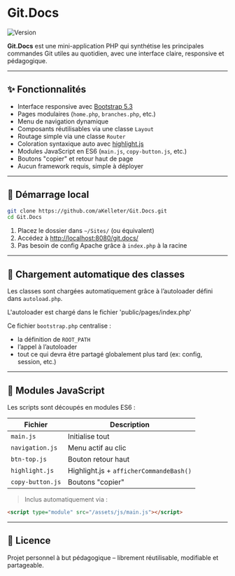 # Git.Docs

![Version](https://img.shields.io/badge/version-1.8.0-blue)

**Git.Docs** est une mini-application PHP qui synthétise les principales commandes Git utiles au quotidien, avec une interface claire, responsive et pédagogique.

---

## ✨ Fonctionnalités

- Interface responsive avec [Bootstrap 5.3](https://getbootstrap.com/)
- Pages modulaires (`home.php`, `branches.php`, etc.)
- Menu de navigation dynamique
- Composants réutilisables via une classe `Layout`
- Routage simple via une classe `Router`
- Coloration syntaxique auto avec [highlight.js](https://highlightjs.org/)
- Modules JavaScript en ES6 (`main.js`, `copy-button.js`, etc.)
- Boutons "copier" et retour haut de page
- Aucun framework requis, simple à déployer

---

## 🚀 Démarrage local

```bash
git clone https://github.com/aKelleter/Git.Docs.git
cd Git.Docs
```

1. Placez le dossier dans `~/Sites/` (ou équivalent)
2. Accédez à [http://localhost:8080/git.docs/](http://localhost:8080/git.docs/)
3. Pas besoin de config Apache grâce à `index.php` à la racine

---

## 🧩 Chargement automatique des classes

Les classes sont chargées automatiquement grâce à l’autoloader défini dans `autoload.php`.

L'autoloader est chargé dans le fichier 'public/pages/index.php'

Ce fichier `bootstrap.php` centralise :

- la définition de `ROOT_PATH`
- l’appel à l’autoloader
- tout ce qui devra être partagé globalement plus tard (ex: config, session, etc.)

---

## 🧩 Modules JavaScript

Les scripts sont découpés en modules ES6 :

| Fichier              | Description                        |
|----------------------|------------------------------------|
| `main.js`            | Initialise tout                    |
| `navigation.js`      | Menu actif au clic                 |
| `btn-top.js`         | Bouton retour haut                 |
| `highlight.js`       | Highlight.js + `afficherCommandeBash()` |
| `copy-button.js`     | Boutons "copier"                   |

> Inclus automatiquement via :
```html
<script type="module" src="/assets/js/main.js"></script>
```

---

## 📜 Licence

Projet personnel à but pédagogique – librement réutilisable, modifiable et partageable.
